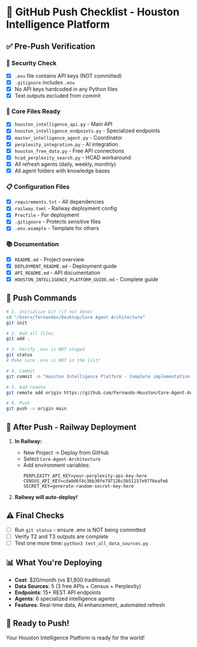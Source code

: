 # 🚀 GitHub Push Checklist - Houston Intelligence Platform

## ✅ Pre-Push Verification

### 🔐 Security Check
- [x] `.env` file contains API keys (NOT committed)
- [x] `.gitignore` includes `.env` 
- [x] No API keys hardcoded in any Python files
- [x] Test outputs excluded from commit

### 📁 Core Files Ready
- [x] `houston_intelligence_api.py` - Main API
- [x] `houston_intelligence_endpoints.py` - Specialized endpoints
- [x] `master_intelligence_agent.py` - Coordinator
- [x] `perplexity_integration.py` - AI integration
- [x] `houston_free_data.py` - Free API connections
- [x] `hcad_perplexity_search.py` - HCAD workaround
- [x] All refresh agents (daily, weekly, monthly)
- [x] All agent folders with knowledge bases

### 📋 Configuration Files
- [x] `requirements.txt` - All dependencies
- [x] `railway.toml` - Railway deployment config
- [x] `Procfile` - For deployment
- [x] `.gitignore` - Protects sensitive files
- [x] `.env.example` - Template for others

### 📚 Documentation
- [x] `README.md` - Project overview
- [x] `DEPLOYMENT_README.md` - Deployment guide
- [x] `API_README.md` - API documentation
- [x] `HOUSTON_INTELLIGENCE_PLATFORM_GUIDE.md` - Complete guide

## 🎯 Push Commands

```bash
# 1. Initialize Git (if not done)
cd "/Users/fernandox/Desktop/Core Agent Architecture"
git init

# 2. Add all files
git add .

# 3. Verify .env is NOT staged
git status
# Make sure .env is NOT in the list!

# 4. Commit
git commit -m "Houston Intelligence Platform - Complete implementation with live data integration"

# 5. Add remote
git remote add origin https://github.com/Fernando-Houston/Core-Agent-Architecture.git

# 6. Push
git push -u origin main
```

## 🚀 After Push - Railway Deployment

1. **In Railway:**
   - New Project → Deploy from GitHub
   - Select `Core-Agent-Architecture`
   - Add environment variables:
     ```
     PERPLEXITY_API_KEY=your-perplexity-api-key-here
     CENSUS_API_KEY=cda0d6f4c3bb30fe797126c5b51157e9776eafe6
     SECRET_KEY=generate-random-secret-key-here
     ```

2. **Railway will auto-deploy!**

## ⚠️ Final Checks

- [ ] Run `git status` - ensure .env is NOT being committed
- [ ] Verify T2 and T3 outputs are complete
- [ ] Test one more time: `python3 test_all_data_sources.py`

## 📊 What You're Deploying

- **Cost**: $20/month (vs $1,800 traditional)
- **Data Sources**: 5 (3 free APIs + Census + Perplexity)
- **Endpoints**: 15+ REST API endpoints
- **Agents**: 6 specialized intelligence agents
- **Features**: Real-time data, AI enhancement, automated refresh

## 🎉 Ready to Push!

Your Houston Intelligence Platform is ready for the world!